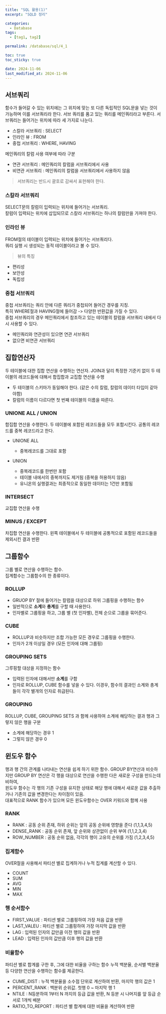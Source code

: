 ```yaml
---
title: "SQL 활용(1)"
excerpt: "SQLD 정리"

categories:
  - Database
tags:
  - [tag1, tag2]

permalink: /database/sql/4_1

toc: true
toc_sticky: true

date: 2024-11-06
last_modified_at: 2024-11-06
---
```


## 서브쿼리

함수가 들어갈 수 있는 위치에는 그 위치에 맞는 또 다른 독립적인 SQL문을 넣는 것이 가능하며 이를 서브쿼리라 한다.
서브 쿼리를 품고 있는 쿼리를 메인쿼리라고 부른다.
서브쿼리는 들어가는 위치에 따라 세 가지로 나눈다.
- 스칼라 서브쿼리 : SELECT 
- 인라인 뷰 : FROM
- 중첩 서브쿼리 : WHERE, HAVING

메인쿼리의 칼럼 사용 여부에 따라 구분
- 연관 서브쿼리 : 메인쿼리의 칼럼을 서브쿼리에서 사용
- 비연관 서브쿼리 : 메인쿼리의 칼럼을 서브쿼리에서 사용하지 않음

> 서브쿼리는 반드시 괄호로 감싸서 표현해야 한다.

### 스칼라 서브쿼리
SELECT문의 칼럼이 입력되는 위치에 들어가는 서브쿼리. <br/>
칼럼이 입력되는 위치에 삽입되므로 스칼라 서브쿼리는 하나의 칼럼만을 가져야 한다.

### 인라인 뷰
FROM절의 테이블이 입력되는 위치에 들어가는 서브쿼리다. <br/>
쿼리 실행 시 생성되는 동적 테이블이라고 볼 수 있다.

> 뷰의 특징
 - 편리성
 - 보안성
 - 독립성

### 중첩 서브쿼리
중첩 서브쿼리는 쿼리 안에 다른 쿼리가 중첩되어 들어간 경우를 지칭. <br/>
특히 WHERE절과 HAVING절에 들어감 -> 다양한 반환값을 가질 수 있다. <br/>
중첩 서브쿼리의 경우 메인쿼리에서 참조하고 있는 테이블의 칼럼을 서브쿼리 내에서 다시 사용할 수 있다.
- 메인쿼리와 연관성이 있으면 연관 서브쿼리
- 없으면 비연관 서브쿼리

## 집합연산자
두 테이블에 대한 집합 연산을 수행하는 연산자.
JOIN과 달리 특정한 기준키 없이 두 테이블의 레코드들에 대해서 합집합과 교집합 연산을 수행
- 두 테이블의 스키마가 동일해야 한다. (같은 수의 칼럼, 칼럼의 데이터 타입이 같아야함)
- 칼럼의 이름이 다르다면 첫 번째 테이블의 이름을 따른다.

### UNIONE ALL / UNION
합집합 연산을 수행한다. 두 테이블에 포함된 레코드들을 모두 포함시킨다.
공통의 레코드를 중복 레코드라고 한다.

- UNIONE ALL
  - 중복레코드를 그대로 포함

- UNION
  - 중복레코드를 한번만 포함
  - 테이블 내에서의 중복까지도 제거됨 (중복을 허용하지 않음)
  - 유니온의 실행결과는 최종적으로 동일한 데이터는 1건만 포함됨

### INTERSECT
교집합 연산을 수행

### MINUS / EXCEPT
차집합 연산을 수행한다. 왼쪽 테이블에서 두 테이블에 공통적으로 포함된 레코드들을 제외시킨 결과 반환

## 그룹함수
그룹 별로 연산을 수행하는 함수. <br/>
집계합수는 그룹함수의 한 종류이다.

### ROLLUP
- GRUOP BY 절에 들어가는 칼럼을 대상으로 하위 그룹핑을 수행하는 함수
- 일반적으로 **소계**와 **총계**를 구할 때 사용한다.
- 인자별로 그룹핑을 하고, 그룹 별 (첫 인자별), 전체 순으로 그룹을 묶어준다. 

### CUBE
- ROLLUP과 비슷하지만 조합 가능한 모든 경우로 그룹핑을 수행한다.
- 인자가 2개 이상일 경우 (모든 인자에 대해 그룹핑)

### GROUPING SETS
그루핑할 대상을 지정하는 함수
- 입력된 인자에 대해서만 **소계**를 구함
- 인자로 ROLLUP, CUBE 함수를 넣을 수 있다. 이경우, 함수의 결과인 소계와 총계들이 각각 별개의 인자로 취급된다.

### GROUPING
ROLLUP, CUBE, GROUPING SETS 과 함께 사용하여 소계에 해당하는 결과 행과 그렇지 않은 행을 구분 <br/>
- 소계에 해당하는 경우 1
- 그렇지 않은 경우 0

## 윈도우 함수

행과 행 간의 관계를 나타내는 연산을 쉽게 하기 위한 함수.
GROUP BY연산과 비슷하지만 GROUP BY 연산은 각 행을 대상으로 연산을 수행한 다은 새로운 구성을 만드는데 비하여, <br/>
윈도우 함수는 각 행의 기존 구성을 유지한 상태로 해당 행에 대해서 새로운 값을 추출하거나 기존의 값을 변경한다는 차이점이 있음. <br/>
대표적으로 RANK 함수가 있으며 모든 윈도우함수는 OVER 키워드와 함께 사용

### RANK
- RANK : 공동 순위 존재, 하위 순위는 앞의 공동 순위에 영향을 준다 (1,1,3,4,5)
- DENSE_RANK : 공동 순위 존재, 앞 순위와 상관없이 순위 부여 (1,1,2,3,4)
- ROW_NUMBER : 공동 순위 없음, 각각의 행이 고유의 순위를 가짐 (1,2,3,4,5)

### 집계함수
OVER절을 사용해서 파티션 별로 집계하거나 누적 집계를 계산할 수 있다.
- COUNT
- SUM
- AVG
- MIN
- MAX

### 행 순서함수
- FIRST_VALUE : 파티션 별로 그룹핑하여 가장 처음 값을 반환
- LAST_VALEU : 파티션 별로 그룹핑하여 가장 마지막 값을 반환
- LAG : 입력된 인자의 값만큼 이전 행의 값을 반환
- LEAD : 입력된 인자의 값만큼 이후 행의 값을 반환

### 비율함수
파티션 별로 합계를 구한 후, 그에 대한 비율을 구하는 함수
누적 백분율, 순서별 백분율 등 다양한 연산을 수행하는 함수를 제공한다.
- CUME_DIST : 누적 백분율을 소수점 단위로 계산하여 반환, 마지막 행의 값은 1
- PERCENT_RANK : 백분위 순위값. 첫행 0 ~ 마지막 행 1
- NTILE : N등분하여 1부터 N 까지의 등급 값을 반환, N 등분 시 나머지를 앞 등급 순서로 1개씩 배분
- RATIO_TO_REPORT : 파티션 별 합계에 대한 비율을 계산하여 반환